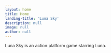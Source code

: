 ```yaml
---
layout: home
title: Home
landing-title: 'Luna Sky'
description: null
image: null
author: null
---
```


Luna Sky is an action platform game starring Luna.